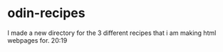 # odin-recipes

I made a new directory for the 3 different recipes that i am making html webpages for.
20:19

